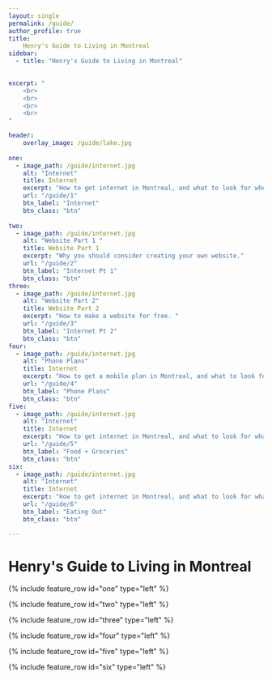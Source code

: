 ```yaml
---
layout: single
permalink: /guide/
author_profile: true
title:
    Henry's Guide to Living in Montreal
sidebar:
  - title: "Henry's Guide to Living in Montreal"
    

excerpt: "
    <br>
    <br>
    <br>
    <br>
"

header:
    overlay_image: /guide/lake.jpg  
    
one:
  - image_path: /guide/internet.jpg
    alt: "Internet"
    title: Internet
    excerpt: "How to get internet in Montreal, and what to look for when purchasing a plan."
    url: "/guide/1"
    btn_label: "Internet" 
    btn_class: "btn"
    
two:
  - image_path: /guide/internet.jpg
    alt: "Website Part 1 "
    title: Website Part 1
    excerpt: "Why you should consider creating your own website."
    url: "/guide/2"
    btn_label: "Internet Pt 1" 
    btn_class: "btn"
three:
  - image_path: /guide/internet.jpg
    alt: "Website Part 2"
    title: Website Part 2
    excerpt: "How to make a website for free. "
    url: "/guide/3"
    btn_label: "Internet Pt 2" 
    btn_class: "btn"
four:
  - image_path: /guide/internet.jpg
    alt: "Phone Plans"
    title: Internet
    excerpt: "How to get a mobile plan in Montreal, and what to look for what purchasing a plan."
    url: "/guide/4"
    btn_label: "Phone Plans" 
    btn_class: "btn"
five:
  - image_path: /guide/internet.jpg
    alt: "Internet"
    title: Internet
    excerpt: "How to get internet in Montreal, and what to look for what purchasing a plan."
    url: "/guide/5"
    btn_label: "Food + Groceries" 
    btn_class: "btn"
six:
  - image_path: /guide/internet.jpg
    alt: "Internet"
    title: Internet
    excerpt: "How to get internet in Montreal, and what to look for what purchasing a plan."
    url: "/guide/6"
    btn_label: "Eating Out" 
    btn_class: "btn"

---
```


# Henry's Guide to Living in Montreal

{% include feature_row id="one" type="left" %}

{% include feature_row id="two" type="left" %}

{% include feature_row id="three" type="left" %}

{% include feature_row id="four" type="left" %}

{% include feature_row id="five" type="left" %}

{% include feature_row id="six" type="left" %}
